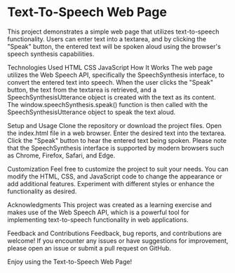 # Text-To-Speech Web Page

This project demonstrates a simple web page that utilizes text-to-speech functionality. Users can enter text into a textarea, and by clicking the "Speak" button, the entered text will be spoken aloud using the browser's speech synthesis capabilities.

Technologies Used
HTML
CSS
JavaScript
How It Works
The web page utilizes the Web Speech API, specifically the SpeechSynthesis interface, to convert the entered text into speech. When the user clicks the "Speak" button, the text from the textarea is retrieved, and a SpeechSynthesisUtterance object is created with the text as its content. The window.speechSynthesis.speak() function is then called with the SpeechSynthesisUtterance object to speak the text aloud.

Setup and Usage
Clone the repository or download the project files.
Open the index.html file in a web browser.
Enter the desired text into the textarea.
Click the "Speak" button to hear the entered text being spoken.
Please note that the SpeechSynthesis interface is supported by modern browsers such as Chrome, Firefox, Safari, and Edge.

Customization
Feel free to customize the project to suit your needs. You can modify the HTML, CSS, and JavaScript code to change the appearance or add additional features. Experiment with different styles or enhance the functionality as desired.

Acknowledgments
This project was created as a learning exercise and makes use of the Web Speech API, which is a powerful tool for implementing text-to-speech functionality in web applications.

Feedback and Contributions
Feedback, bug reports, and contributions are welcome! If you encounter any issues or have suggestions for improvement, please open an issue or submit a pull request on GitHub.

Enjoy using the Text-to-Speech Web Page!
